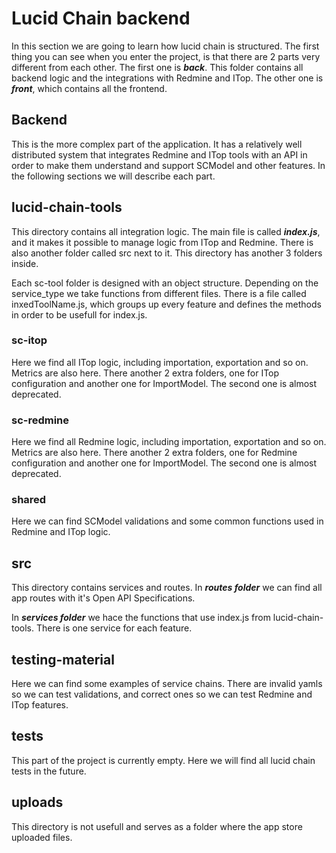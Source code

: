 # Lucid Chain backend

In this section we are going to learn how lucid chain is structured. The first thing you can see when you enter the project, is that there are 2 parts very different from each other. The first one is ***back***. This folder contains all backend logic and the integrations with Redmine and ITop. The other one is ***front***, which contains all the frontend.

## Backend

This is the more complex part of the application. It has a relatively well distributed system that integrates Redmine and ITop tools with an API in order to make them understand and support SCModel and other features. In the following sections we will describe each part.

## lucid-chain-tools

This directory contains all integration logic. The main file is called ***index.js***, and it makes it possible to manage logic from ITop and Redmine. There is also another folder called src next to it. This directory has another 3 folders inside.

Each sc-tool folder is designed with an object structure. Depending on the service_type we take functions from different files. There is a file called inxedToolName.js, which groups up every feature and defines the methods in order to be usefull for index.js.

### sc-itop

Here we find all ITop logic, including importation, exportation and so on. Metrics are also here. There another 2 extra folders, one for ITop configuration and another one for ImportModel. The second one is almost deprecated.

### sc-redmine

Here we find all Redmine logic, including importation, exportation and so on. Metrics are also here. There another 2 extra folders, one for Redmine configuration and another one for ImportModel. The second one is almost deprecated.

### shared

Here we can find SCModel validations and some common functions used in Redmine and ITop logic.

## src

This directory contains services and routes. In ***routes folder*** we can find all app routes with it's Open API Specifications.

In ***services folder*** we hace the functions that use index.js from lucid-chain-tools. There is one service for each feature.

## testing-material

Here we can find some examples of service chains. There are invalid yamls so we can test validations, and correct ones so we can test Redmine and ITop features.

## tests

This part of the project is currently empty. Here we will find all lucid chain tests in the future.

## uploads

This directory is not usefull and serves as a folder where the app store uploaded files.

